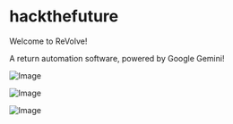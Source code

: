 # hackthefuture

Welcome to ReVolve!

A return automation software, powered by Google Gemini!

![Image](https://github.com/user-attachments/assets/f4b26c0c-a056-4291-8ffb-6809028566a0)

![Image](https://github.com/user-attachments/assets/49992c62-6d53-47f2-b9a3-04d5ab076a89)

![Image](https://github.com/user-attachments/assets/0c85397e-d07f-4d3f-8361-442d3580430c)
